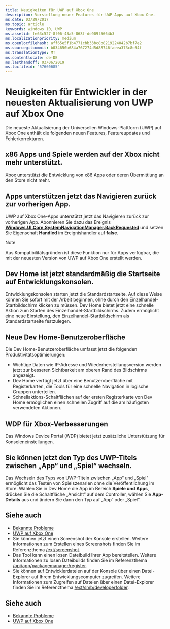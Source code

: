```yaml
---
title: Neuigkeiten für UWP auf Xbox One
description: Vorstellung neuer Features für UWP-Apps auf Xbox One.
ms.date: 03/29/2017
ms.topic: article
keywords: windows 10, UWP
ms.assetid: fe63c527-8f06-43a5-868f-de909f5664b3
ms.localizationpriority: medium
ms.openlocfilehash: aff65e5f1b4771cbb33bc8b8219224042b7bf7e2
ms.sourcegitcommit: b034650b684a767274d5d88746faeea373c8e34f
ms.translationtype: MT
ms.contentlocale: de-DE
ms.lasthandoff: 03/06/2019
ms.locfileid: "57660685"
---
```

# <a name="whats-new-for-developers-in-the-latest-update-of-uwp-on-xbox-one"></a>Neuigkeiten für Entwickler in der neuesten Aktualisierung von UWP auf Xbox One

Die neueste Aktualisierung der Universellen Windows-Plattform (UWP) auf Xbox One enthält die folgenden neuen Features, Featureupdates und Fehlerkorrekturen.

## <a name="x86-apps-and-games-are-no-longer-supported-on-xbox"></a>x86 Apps und Spiele werden auf der Xbox nicht mehr unterstützt.  
Xbox unterstützt die Entwicklung von x86 Apps oder deren Übermittlung an den Store nicht mehr.

## <a name="apps-can-now-support-navigating-back-to-the-previous-app"></a>Apps unterstützen jetzt das Navigieren zurück zur vorherigen App. 
UWP auf Xbox One-Apps unterstützt jetzt das Navigieren zurück zur vorherigen App. Abonnieren Sie dazu das Ereignis [**Windows.UI.Core.SystemNavigationManager.BackRequested**](https://msdn.microsoft.com/library/windows/apps/dn893595) und setzen Sie Eigenschaft **Handled** im Ereignishandler auf **false**.

> [!NOTE]
> Aus Kompatibilitätsgründen ist diese Funktion nur für Apps verfügbar, die mit der neuesten Version von UWP auf Xbox One erstellt werden. 

## <a name="dev-home-is-now-the-default-home-experience-on-development-consoles"></a>Dev Home ist jetzt standardmäßig die Startseite auf Entwicklungskonsolen.
Entwicklungskonsolen starten jetzt die Standardstartseite. Auf diese Weise können Sie sofort mit der Arbeit beginnen, ohne durch den Einzelhandel-Startbildschirm klicken zu müssen. Dev Home bietet jetzt eine schnelle Aktion zum Starten des Einzelhandel-Startbildschirms. Zudem ermöglicht eine neue Einstellung, den Einzelhandel-Startbildschirm als Standardstartseite festzulegen. 

## <a name="new-dev-home-user-interface"></a>Neue Dev Home-Benutzeroberfläche
Die Dev Home-Benutzeroberfläche umfasst jetzt die folgenden Produktivitätsoptimierungen:
 - Wichtige Daten wie IP-Adresse und Wiederherstellungsversion werden jetzt zur besseren Sichtbarkeit am oberen Rand des Bildschirms angezeigt. 
 - Dev Home verfügt jetzt über eine Benutzeroberfläche mit Registerkarten, die Tools für eine schnelle Navigation in logische Gruppen unterteilen.
 - Schnellaktions-Schaltflächen auf der ersten Registerkarte von Dev Home ermöglichen einen schnellen Zugriff auf die am häufigsten verwendeten Aktionen. 

## <a name="wdp-for-xbox-enhancements"></a>WDP für Xbox-Verbesserungen
Das Windows Device Portal (WDP) bietet jetzt zusätzliche Unterstützung für Konsoleneinstellungen. 

## <a name="you-can-now-switch-the-type-of-your-uwp-title-between-app-and-game"></a>Sie können jetzt den Typ des UWP-Titels zwischen „App“ und „Spiel“ wechseln.
Das Wechseln des Typs von UWP-Titeln zwischen „App“ und „Spiel" ermöglicht das Testen von Spielszenarien ohne die Veröffentlichung im Store. Wählen Sie in Dev Home die App im Bereich **Spiele und Apps**, drücken Sie die Schaltfläche „Ansicht“ auf dem Controller, wählen Sie **App-Details** aus und ändern Sie dann den Typ auf „App“ oder „Spiel“.

## <a name="see-also"></a>Siehe auch
- [Bekannte Probleme](known-issues.md)
- [UWP auf Xbox One](index.md)
 - Sie können jetzt einen Screenshot der Konsole erstellen. Weitere Informationen zum Erstellen eines Screenshots finden Sie im Referenzthema [/ext/screenshot](wdp-media-capture-api.md).
 - Das Tool kann einen losen Dateibuild Ihrer App bereitstellen. Weitere Informationen zu losen Dateibuilds finden Sie im Referenzthema [/api/app/packagemanager/register](wdp-loose-folder-register-api.md).
 - Sie können auf Entwicklerdateien auf der Konsole über einen Datei-Explorer auf Ihrem Entwicklungscomputer zugreifen. Weitere Informationen zum Zugreifen auf Dateien über einen Datei-Explorer finden Sie im Referenzthema [/ext/smb/developerfolder](wdp-smb-api.md).

## <a name="see-also"></a>Siehe auch
- [Bekannte Probleme](known-issues.md)
- [UWP auf Xbox One](index.md)
